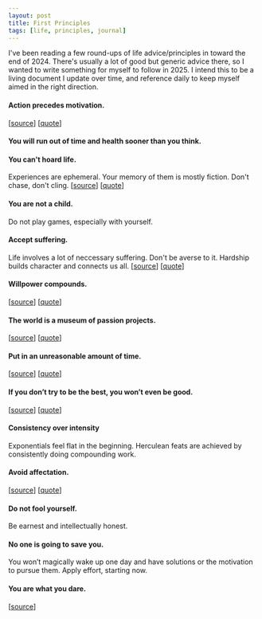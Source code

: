 ```yaml
---
layout: post
title: First Principles
tags: [life, principles, journal]
---
```


I've been reading a few round-ups of life advice/principles in toward the end of 2024. There's usually a lot of good but generic advice there, so I wanted to write something for myself to follow in 2025. I intend this to be a living document I update over time, and reference daily to keep myself aimed in the right direction.

#### Action precedes motivation.
[[source](https://www.youtube.com/watch?v=W3I3kAg2J7w)] [[quote](/q/grant-sanderson)] 
#### You will run out of time and health sooner than you think.
#### You can't hoard life.
Experiences are ephemeral. Your memory of them is mostly fiction. Don't chase, don't cling.
[[source](https://ckarchive.com/b/68ueh8hkxrx6lukq88gqmtz7vxkkk)] [[quote](/q/cant-hoard-life)]
#### You are not a child.
Do not play games, especially with yourself. 
#### Accept suffering.
Life involves a lot of neccessary suffering. Don't be averse to it. Hardship builds character and connects us all. 
[[source](https://tim.blog/2024/11/10/derren-brown-transcript/)] [[quote](/q/derren-brown/)]
#### Willpower compounds.
[[source](https://patrickdfarley.com/wielding-willpower/)] [[quote](/q/wielding-willpower)]
#### The world is a museum of passion projects.
[[source](https://x.com/collision/status/1529452415346302976)] [[quote](/q/passion-projects)]
#### Put in an unreasonable amount of time.
[[source](https://allenpike.com/2024/an-unreasonable-amount-of-time)] [[quote](/q/unreasonable-amount-of-time)]
#### If you don’t try to be the best, you won’t even be good.
[[source](http://paulgraham.com/greatwork.html)] [[quote](/q/great-work)]
#### Consistency over intensity
Exponentials feel flat in the beginning. Herculean feats are achieved by consistently doing compounding work. 
#### Avoid affectation.
[[source](http://paulgraham.com/greatwork.html)] [[quote](/q/great-work)]
#### Do not fool yourself.
Be earnest and intellectually honest.
#### No one is going to save you.
You won’t magically wake up one day and have solutions or the motivation to pursue them. Apply effort, starting now.
#### You are what you dare.
[[source](https://www.halopedia.org/Halo:_Cryptum)]
